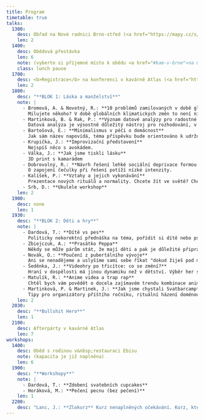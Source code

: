 ```yaml
---
title: Program
timetable: true
talks:
  1300:
    desc: Obřad na Nové radnici Brno-střed (<a href="https://mapy.cz/s/3pnZZ">Dominikánské náměstí 1</a>)
    len: 2
  1400:
    desc: Obědová přestávka
    len: 6
    note: (vyberte si příjemné místo k obědu <a href="#kam-v-brne">na mapě</a>)
    class: lunch pause
  1700:
    desc: <b>Registrace</b> na konferenci v kavárně Atlas (<a href="https://mapy.cz/s/3po0d">Žerotínovo náměstí 6</a>)
    len: 2
  1800:
    desc: "**BLOK 1: Láska a manželství**"
    note: |
      - Bromová, A. & Novotný, R.: **10 problémů zamilovaných v době globálních klimatických změn**  
        Milujete někoho? V době globálních klimatických změn to není nic lehkého. Nenechte se zaskočit a přijďte na přednášku o tom, jak se vypořádat 10 nejčastějšími problémy zamilovaných v předapokalyptickém světě.
      - Martinková, B. & Rak, P.: **Význam datové analýzy pro radostné manželství**  
        Datová analýza je výsostně důležitý nástroj pro rozhodování, v manželství absolutně nezbytný. Tuto tezi budeme demonstrovat na jednom případu — hned prvním velkém rozhodování novomanželů — svatební cesta.
      - Bartošová, E.: **Minimalismus v péči o domácnost**  
        Jak sám název napovídá, téma příspěvku bude orientováno k udržování pořádku v domácnosti obecně, s využitím konkrétních příkladů z prostředí sdíleného bytu praktikujícího minimalistickou metodu: dejte věcem svobodu najít si svoje místo.
      - Krupička, J.: **Improvizační představení**  
        Nejspíš něco s avokádem.
      - Válka, J.: **Jak jsme tiskli lásku**  
        3D print s kamarádem
      - Dobrovolný, R.: **Návrh řešení lehké sociální deprivace formou mačkání**  
        O zapojení čečulky při řešení potíží nízké intenzity.
      - Kalíšek, P.: **Vztahy a jejich vykonávání**  
        Prezentace nových rituálů a normality. Chcete žít ve světě? Chcete žít? Vezměte krumpáč a propoťte si triko. Erudice a zkušenosti na útesech ideace. Diskomfortní souostroví jednoho velkého vtipu.
      - Srb, D.: **Ukulele workshop**
    len: 2
  1900:
    desc: none
    len: 1
  1930:
    desc: "**BLOK 2: Děti a hry**"
    note: |
      - Dardová, T.: **Dítě vs pes**  
        Politicky nekorektní přednáška na téma, pořídit si dítě nebo psa?
      - Zbiejczuk, A.: **Prasátko Peppa**  
        Někdy se může párům stát, že mají děti a pak je důležité připravit se na to, že je potřeba je zabavit a vybrat správné seriály, představíme si ten nejzásadnější: [Prasátko Peppa](https://en.wikipedia.org/wiki/Peppa_Pig).
      - Novák, O.: **Poučení z pubertálního vývoje**  
        Ani se nenadějeme a uslyšíme sami sebe říkat "dokud žiješ pod mou střechou ..." Léta dospívání a resocializace jsou náročnou zkouškou pro puboše i rodiče, a ani my jsme nebyli výjimkou. Na názorných příkladech si vysvětlíme, jak dětem předat to nejlepší z vlastního dospívání a na které chyby je naopak upozornit. Poslouchat nás nebudou, to je jasné, ale není hezčí věty, než „já ti to říkal/a!“
      - Šeděnka, J.: **Videohry po třicítce: co se změní?**  
        Hraní v dospělosti má jinou dynamiku než v dětství. Výběr her s pomocí HLTB a Metacritic. Jak skloubit hraní s prací a rodinou? Kde sehnat spoluhráče?
      - Matulík, R.: **Anime videa a trap rap**  
        Chtěl bych vám povědět o docela zajímavém trendu kombinace anime videí a tvrdého trap rapu. Fakt to k sobě super sedí.
      - Martinková, P. & Martinek, J.: **Jak jsme chystali Svatbarcamp**
        Tipy pro organizátory příštího ročníku, rituální házení doménou.
    len: 2
  2030:
    desc: "**Bullshit Hero**"
    len: 1
  2100:
    desc: Afterpárty v kavárně Atlas
    len: 7
workshops:
  1400:
    desc: Oběd s rodinou v&nbsp;restauraci Ebisu
    note: (kapacita je již naplněna)
    len: 6
  1900:
    desc: "**Workshopy**"
    note: |
      - Dardová, T.: **Zdobení svatebních cupcakes**
      - Horáková, M.: **Pečení pecnu (bez pečení)**
    len: 1
  2200:
    desc: "Lanc, J.: **Zlokurz** Kurz nenaplněných očekávání. Kurz, který Vám pomůže být horším člověkem."
---
```

